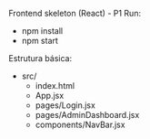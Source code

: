 Frontend skeleton (React) - P1
Run:
- npm install
- npm start

Estrutura básica:
- src/
  - index.html
  - App.jsx
  - pages/Login.jsx
  - pages/AdminDashboard.jsx
  - components/NavBar.jsx
